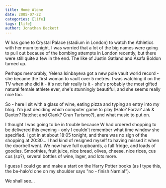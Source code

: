 ```yaml
---
title: Home Alone
date: 2005-07-22
categories: [life]
tags: [life]
author: Jonathan Beckett
---
```


W has gone to Crystal Palace (stadium in London) to watch the Athletics with her mum tonight. I was worried that a lot of the big names were going to pull out because of the bombing attempts in London recently, but there were still quite a few in the end. The like of Justin Gatland and Asafa Boldon turned up.

Perhaps memorably, Yelena Isinbayeva got a new pole vault world record - she became the first woman to vault over 5 metres. I was watching it on the TV when she did it - it's not fair really is it - she's probably the most gifted natural female athlete ever, she's stunningly beautiful, and she seems really nice too.

So - here I sit with a glass of wine, eating pizza and typing an entry into my blog. I'm just deciding which computer game to play (Halo? Forza? Jak & Daxter? Ratchet and Clank? Gran Turismo?), and what music to put on.

I thought I was going to be in trouble because W had ordered shopping to be delivered this evening - only I couldn't remember what time window she specified. I got in at about 18:05 tonight, and there was no sign of the shopping at 20:30... I had kind of resigned myself to having missed it when the doorbell went. We now have full cupboards, a full fridge, and loads of goodies. Smoothies, fruit juice, nice bread, olives, cheese, nice rices, cus cus (sp?), several bottles of wine, lager, and lots more.

I guess I could go and make a start on the Harry Potter books (as I type this, the be-halo'd one on my shoulder says "no - finish Narnia!").

We shall see...